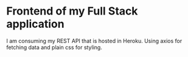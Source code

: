 # Frontend of my Full Stack application 

I am consuming my REST API that is hosted in Heroku. Using axios for fetching data and plain css for styling.
